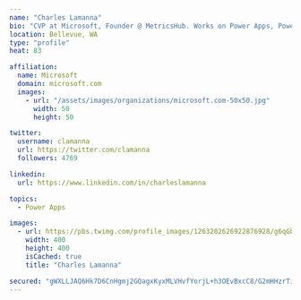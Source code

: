 ```yaml
---
name: "Charles Lamanna"
bio: "CVP at Microsoft, Founder @ MetricsHub. Works on Power Apps, Power Automate, Power Virtual Agent, Common Data Service and Dynamics 365."
location: Bellevue, WA
type: "profile"
heat: 83

affiliation:
  name: Microsoft
  domain: microsoft.com
  images:
    - url: "/assets/images/organizations/microsoft.com-50x50.jpg"
      width: 50
      height: 50

twitter:
  username: clamanna
  url: https://twitter.com/clamanna
  followers: 4769

linkedin:
  url: https://www.linkedin.com/in/charleslamanna

topics:
  - Power Apps

images:
  - url: https://pbs.twimg.com/profile_images/1263202626922876928/g6qGbHZ-_400x400.jpg
    width: 400
    height: 400
    isCached: true
    title: "Charles Lamanna"

secured: "gWXLLJAQ6Hk7D6CnHgmj2GQagxKyxMLVHvfYorjL+h3OEvBxcC8/G2mHHzrTi4YJJhbae/B033IhIYLkJgAfVzUTScaLJcLWMPIroO9wMJRv5EcH9c4WCr5qnuo9CmbDT7CSjqR6zbxK13NX3AkvTAH9KQlGSa+FNEcM3mZqg/Pd1Rj8lCatB91wnm/UWuHyxtviTHPwej3kQgXrjCxefaipBitQLugpkOpTKqAVFwPSxRstOHr24YmwkNjUcLcR7UoSU61dd/e9g/qDcTh9vvEyxKzhVtIwtL7Bl5EDaCmVpA4FtO/tquOxWQjudf6zbZ6E7gLQ0x/pwOFa5LGjezNY75yZ5fl3hNIsN2w3UQG2q3dz8Kj0uRCs/gTP4VzAkEL0Gb3p6bERwgJ/z6162bc/s6AXpYFFbp37vF07Y8I=;p1CNMCZw2Y0o6Nn82pG3Ug=="
---
```


